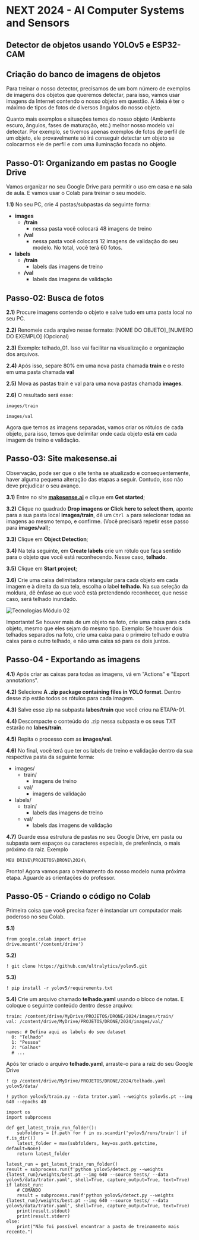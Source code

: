 # NEXT 2024 - AI Computer Systems and Sensors

## Detector de objetos usando YOLOv5 e ESP32-CAM

## Criação do banco de imagens de objetos

Para treinar o nosso detector, precisamos de um bom número de exemplos de imagens dos objetos que queremos detectar, para isso, vamos usar imagens da Internet contendo o nosso objeto em questão. A ideia é ter o máximo de tipos de fotos de diversos ângulos do nosso objeto.

Quanto mais exemplos e situações temos do nosso objeto (Ambiente escuro, ângulos, fases de maturação, etc.) melhor nosso modelo vai detectar. Por exemplo, se tivemos apenas exemplos de fotos de perfil de um objeto, ele provavelmente só irá conseguir detectar um objeto se colocarmos ele de perfil e com uma iluminação focada no objeto.

## Passo-01: Organizando em pastas no Google Drive

Vamos organizar no seu Google Drive para permitir o uso em casa e na sala de aula. E vamos usar o Colab para treinar o seu modelo.

**1.1)** No seu PC, crie 4 pastas/subpastas da seguinte forma:

- **images**
    - **/train**
        - nessa pasta você colocará 48 imagens de treino
    - **/val**
        - nessa pasta você colocará 12 imagens de validação do seu modelo. No total, você terá 60 fotos.
- **labels**
    - **/train**
        - labels das imagens de treino
    - **/val**
        - labels das imagens de validação

## Passo-02: Busca de fotos

**2.1)** Procure imagens contendo o objeto e salve tudo em uma pasta local no seu PC.

**2.2)** Renomeie cada arquivo nesse formato: [NOME DO OBJETO]_[NUMERO DO EXEMPLO] (Opcional)

**2.3)** Exemplo: telhado_01. Isso vai facilitar na visualização e organização dos arquivos.

**2.4)** Após isso, separe 80% em uma nova pasta chamada **train** e o resto em uma pasta chamada **val**

**2.5)** Mova as pastas train e val para uma nova pastas chamada **images**.

**2.6)** O resultado será esse:

```images/train```

```images/val```

Agora que temos as imagens separadas, vamos criar os rótulos de cada objeto, para isso, temos que delimitar onde cada objeto está em cada imagem de treino e validação.

## Passo-03: Site makesense.ai

Observação, pode ser que o site tenha se atualizado e consequentemente, haver alguma pequena alteração das etapas a seguir. Contudo, isso não deve prejudicar o seu avanço.

**3.1)** Entre no site **[makesense.ai](https://www.makesense.ai/)** e clique em **Get started**;

**3.2)** Clique no quadrado **Drop imagens or Click here to select them**, aponte para a sua pasta local **images/train**, dê um ```Ctrl a``` para selecionar todas as imagens ao mesmo tempo, e confirme. (Você precisará repetir esse passo para **images/val**);

**3.3)** Clique em **Object Detection**;

**3.4)** Na tela seguinte, em **Create labels** crie um rótulo que faça sentido para o objeto que você está reconhecendo. Nesse caso, **telhado**.

**3.5)** Clique em **Start project**;

**3.6)** Crie uma caixa delimitadora retangular para cada objeto em cada imagem e à direita da sua tela, escolha o label **telhado**. Na sua seleção da moldura, dê ênfase ao que você está pretendendo reconhecer, que nesse caso, será telhado inundado.


<picture>
   <source media="(prefers-color-scheme: light)" srcset="https://github.com/agodoi/detectorObjetos/blob/main/assets/exemplo_telhado.jpg">
   <img alt="Tecnologias Módulo 02" src="[YOUR-DEFAULT-IMAGE](https://github.com/agodoi/detectorObjetos/blob/main/assets/exemplo_telhado.jpg)">
</picture>


Importante! Se houver mais de um objeto na foto, crie uma caixa para cada objeto, mesmo que eles sejam do mesmo tipo. Exemplo: Se houver dois telhados separados na foto, crie uma caixa para o primeiro telhado e outra caixa para o outro telhado, e não uma caixa só para os dois juntos.

## Passo-04 - Exportando as imagens

**4.1)** Após criar as caixas para todas as imagens, vá em "Actions" e "Export annotations".

**4.2)** Selecione **A .zip package containing files in YOLO format**. Dentro desse zip estão todos os rótulos para cada imagem.

**4.3)** Salve esse zip na subpasta **labes/train** que você criou na ETAPA-01.

**4.4)** Descompacte o conteúdo do .zip nessa subpasta e os seus TXT estarão no **labes/train**.

**4.5)** Repita o processo com as **images/val**.

**4.6)** No final, você terá que ter os labels de treino e validação dentro da sua respectiva pasta da seguinte forma:

- images/
  - train/
    - imagens de treino
  - val/
    - imagens de validação
- labels/
  - train/
    - labels das imagens de treino
  - val/
    - labels das imagens de validação

**4.7)** Guarde essa estrutura de pastas no seu Google Drive, em pasta ou subpasta sem espaços ou caracteres especiais, de preferência, o mais próximo da raiz. Exemplo

```MEU DRIVE\PROJETOS\DRONE\2024\```

Pronto! Agora vamos para o treinamento do nosso modelo numa próxima etapa. Aguarde as orientações do professor.

## Passo-05 - Criando o código no Colab

Primeira coisa que você precisa fazer é instanciar um computador mais poderoso no seu Colab.


**5.1)**
```
from google.colab import drive
drive.mount('/content/drive')
```

**5.2)**
```
! git clone https://github.com/ultralytics/yolov5.git
```

**5.3)**
```
! pip install -r yolov5/requirements.txt
```

**5.4)** Crie um arquivo chamado **telhado.yaml** usando o bloco de notas. E coloque o seguinte conteúdo dentro desse arquivo:

```
train: /content/drive/MyDrive/PROJETOS/DRONE/2024/images/train/
val: /content/drive/MyDrive/PROJETOS/DRONE/2024/images/val/

names: # Defina aqui as labels do seu dataset
  0: "Telhado"
  1: "Pessoa"
  2: "Galhos"
  # ...
```

Após ter criado o arquivo **telhado.yaml**, arraste-o para a raiz do seu Google Drive

```
! cp /content/drive/MyDrive/PROJETOS/DRONE/2024/telhado.yaml yolov5/data/
```

```
! python yolov5/train.py --data trator.yaml --weights yolov5s.pt --img 640 --epochs 40
```

```
import os
import subprocess

def get_latest_train_run_folder():
    subfolders = [f.path for f in os.scandir('yolov5/runs/train') if f.is_dir()]
    latest_folder = max(subfolders, key=os.path.getctime, default=None)
    return latest_folder

latest_run = get_latest_train_run_folder()
result = subprocess.run(f'python yolov5/detect.py --weights {latest_run}/weights/best.pt --img 640 --source tests/ --data yolov5/data/trator.yaml', shell=True, capture_output=True, text=True)
if latest_run:
    # COMANDO
    result = subprocess.run(f'python yolov5/detect.py --weights {latest_run}/weights/best.pt --img 640 --source tests/ --data yolov5/data/trator.yaml', shell=True, capture_output=True, text=True)
    print(result.stdout)
    print(result.stderr)
else:
    print("Não foi possível encontrar a pasta de treinamento mais recente.")
```
